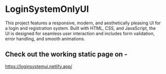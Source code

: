 # LoginSystemOnlyUI
This project features a responsive, modern, and aesthetically pleasing UI for a login and registration system. Built with HTML, CSS, and JavaScript, the UI is designed for seamless user interaction and includes form validation, error handling, and smooth animations. 

## Check out the working static page on -
https://loginsystemui.netlify.app/
